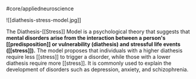 #core/appliedneuroscience

![[diathesis-stress-model.jpg]]

The Diathesis-[[Stress]] Model is a psychological theory that suggests that **mental disorders arise from the interaction between a person's [[predisposition]] or vulnerability (diathesis) and stressful life events ([[stress]]).** The model proposes that individuals with a higher diathesis require less [[stress]] to trigger a disorder, while those with a lower diathesis require more [[stress]]. It is commonly used to explain the development of disorders such as depression, anxiety, and schizophrenia.
